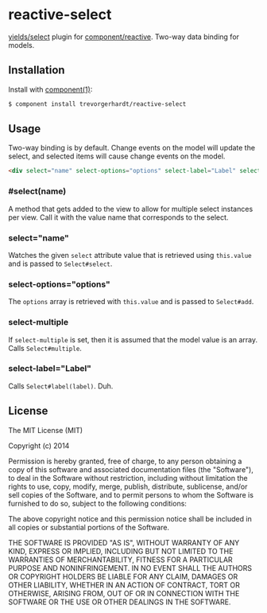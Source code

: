 
# reactive-select

[yields/select](https://github.com/yields/select) plugin for [component/reactive](https://github.com/component/reactive). Two-way data binding for models.

## Installation

Install with [component(1)](http://component.io):

```bash
$ component install trevorgerhardt/reactive-select
```

## Usage

Two-way binding is by default. Change events on the model will update the select, and selected items will cause change events on the model.

```html
<div select="name" select-options="options" select-label="Label" select-multiple></div>
```

### #select(name)

A method that gets added to the view to allow for multiple select instances per view. Call it with the value name that corresponds to the select.

### select="name"

Watches the given `select` attribute value that is retrieved using `this.value` and is passed to `Select#select`.

### select-options="options"

The `options` array is retrieved with `this.value` and is passed to `Select#add`.

### select-multiple

If `select-multiple` is set, then it is assumed that the model value is an array. Calls `Select#multiple`.

### select-label="Label"

Calls `Select#label(label)`. Duh.

## License

  The MIT License (MIT)

  Copyright (c) 2014 <copyright holders>

  Permission is hereby granted, free of charge, to any person obtaining a copy
  of this software and associated documentation files (the "Software"), to deal
  in the Software without restriction, including without limitation the rights
  to use, copy, modify, merge, publish, distribute, sublicense, and/or sell
  copies of the Software, and to permit persons to whom the Software is
  furnished to do so, subject to the following conditions:

  The above copyright notice and this permission notice shall be included in
  all copies or substantial portions of the Software.

  THE SOFTWARE IS PROVIDED "AS IS", WITHOUT WARRANTY OF ANY KIND, EXPRESS OR
  IMPLIED, INCLUDING BUT NOT LIMITED TO THE WARRANTIES OF MERCHANTABILITY,
  FITNESS FOR A PARTICULAR PURPOSE AND NONINFRINGEMENT. IN NO EVENT SHALL THE
  AUTHORS OR COPYRIGHT HOLDERS BE LIABLE FOR ANY CLAIM, DAMAGES OR OTHER
  LIABILITY, WHETHER IN AN ACTION OF CONTRACT, TORT OR OTHERWISE, ARISING FROM,
  OUT OF OR IN CONNECTION WITH THE SOFTWARE OR THE USE OR OTHER DEALINGS IN
  THE SOFTWARE.